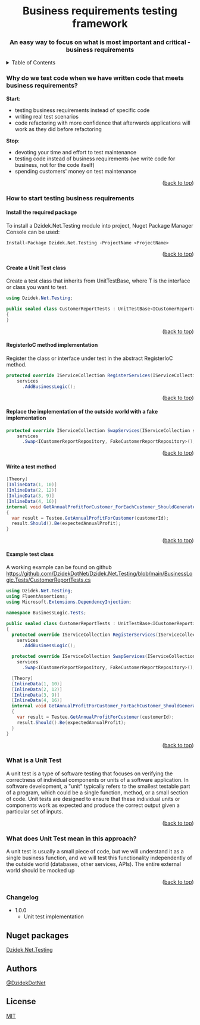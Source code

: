 <a name="readme-top"></a>
<h1 style="text-align: center;">Business requirements testing framework</h1>
<h3 style="text-align: center;">An easy way to focus on what is most important and critical - business requirements</h3>
<!-- TABLE OF CONTENTS -->
<details>
  <summary>Table of Contents</summary>
  <ol>
    <li><a href="#why-do-we-test-code-when-we-have-written-code-that-meets-business-requirements">Why do we test code when we have written code that meets business requirements?</a></li>
    <li>
        <a href="#how-to-start-testing-business-requirements">How to start testing business requirements</a>
        <ol>
            <li><a href="#install-the-required-package">Install the required package</a></li>
            <li><a href="#create-a-unit-test-class">Create a Unit Test class</a></li>
            <li><a href="#registerioc-method-implementation">RegisterIoC method implementation</a></li>
            <li><a href="#replace-the-implementation-of-the-outside-world-with-a-fake-implementation">Replace the implementation of the outside world with a fake implementation</a></li>
            <li><a href="#write-a-test-method">Write a test method</a></li>
            <li><a href="#example-test-class">Example test class</a></li>
        </ol>
    </li>
    <li><a href="#what-is-unit-test">What is a Unit Test</a></li>
    <li><a href="#what-does-unit-test-mean-in-this-approach">What does Unit Test mean in this approach?</a></li>
    <li><a href="#changelog">Changelog</a></li>
    <li><a href="#nugetpackages">Nuget packages</a></li>
    <li><a href="#authors">Authors</a></li>
    <li><a href="#license">License</a></li>
  </ol>
</details>

### Why do we test code when we have written code that meets business requirements? 
**Start**:
* testing business requirements instead of specific code
* writing real test scenarios
* code refactoring with more confidence that afterwards applications will work as they did before refactoring

**Stop**:
* devoting your time and effort to test maintenance
* testing code instead of business requirements (we write code for business, not for the code itself)
* spending customers' money on test maintenance 
<p style="text-align: right;">(<a href="#readme-top">back to top</a>)</p>

### How to start testing business requirements
#### Install the required package

To install a Dzidek.Net.Testing module into project, Nuget Package Manager Console can be used:

```
Install-Package Dzidek.Net.Testing -ProjectName <ProjectName>
```
<p style="text-align: right;">(<a href="#readme-top">back to top</a>)</p>

#### Create a Unit Test class
Create a test class that inherits from UnitTestBase<T>, where T is the interface or class you want to test.
```csharp
using Dzidek.Net.Testing;

public sealed class CustomerReportTests : UnitTestBase<ICustomerReport>
{
}
```
<p style="text-align: right;">(<a href="#readme-top">back to top</a>)</p>

#### RegisterIoC method implementation
Register the class or interface under test in the abstract RegisterIoC method.
```csharp
protected override IServiceCollection RegisterServices(IServiceCollection services) =>
    services
      .AddBusinessLogic();
```
<p style="text-align: right;">(<a href="#readme-top">back to top</a>)</p>

#### Replace the implementation of the outside world with a fake implementation
```csharp
protected override IServiceCollection SwapServices(IServiceCollection services) =>
    services
      .Swap<ICustomerReportRepository, FakeCustomerReportRepository>();
```
<p style="text-align: right;">(<a href="#readme-top">back to top</a>)</p>

#### Write a test method
```csharp
[Theory]
[InlineData(1, 10)]
[InlineData(2, 12)]
[InlineData(3, 9)]
[InlineData(4, 16)]
internal void GetAnnualProfitForCustomer_ForEachCustomer_ShouldGenerateProperData(int customerId, int expectedAnnualProfit)
{
  var result = Testee.GetAnnualProfitForCustomer(customerId);
  result.Should().Be(expectedAnnualProfit);
}
```
<p style="text-align: right;">(<a href="#readme-top">back to top</a>)</p>

#### Example test class
A working example can be found on github https://github.com/DzidekDotNet/Dzidek.Net.Testing/blob/main/BusinessLogic.Tests/CustomerReportTests.cs
```csharp
using Dzidek.Net.Testing;
using FluentAssertions;
using Microsoft.Extensions.DependencyInjection;

namespace BusinessLogic.Tests;

public sealed class CustomerReportTests : UnitTestBase<ICustomerReport>
{
  protected override IServiceCollection RegisterServices(IServiceCollection services) =>
    services
      .AddBusinessLogic();

  protected override IServiceCollection SwapServices(IServiceCollection services) =>
    services
      .Swap<ICustomerReportRepository, FakeCustomerReportRepository>();

  [Theory]
  [InlineData(1, 10)]
  [InlineData(2, 12)]
  [InlineData(3, 9)]
  [InlineData(4, 16)]
  internal void GetAnnualProfitForCustomer_ForEachCustomer_ShouldGenerateProperData(int customerId, int expectedAnnualProfit)
  {
    var result = Testee.GetAnnualProfitForCustomer(customerId);
    result.Should().Be(expectedAnnualProfit);
  }
}
```
<p style="text-align: right;">(<a href="#readme-top">back to top</a>)</p>

### What is a Unit Test
A unit test is a type of software testing that focuses on verifying the correctness of individual components or units of a software application. In software development, a "unit" typically refers to the smallest testable part of a program, which could be a single function, method, or a small section of code. Unit tests are designed to ensure that these individual units or components work as expected and produce the correct output given a particular set of inputs.
<p style="text-align: right;">(<a href="#readme-top">back to top</a>)</p>

### What does Unit Test mean in this approach?
A unit test is usually a small piece of code, but we will understand it as a single business function, and we will test this functionality independently of the outside world (databases, other services, APIs). The entire external world should be mocked up 
<p style="text-align: right;">(<a href="#readme-top">back to top</a>)</p>

### Changelog
- 1.0.0
    - Unit test implementation

## Nuget packages
[Dzidek.Net.Testing](https://www.nuget.org/packages/Dzidek.Net.Testing)

## Authors
[@DzidekDotNet](https://www.github.com/DzidekDotNet)


## License
[MIT](https://github.com/DzidekDotNet/Dzidek.Net.Testing/blob/main/LICENSE)